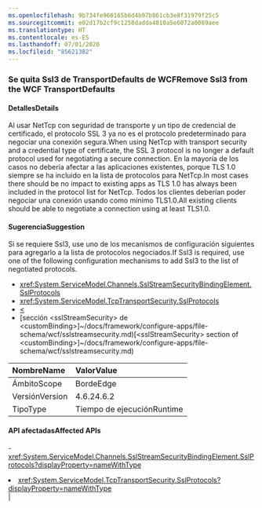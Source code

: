 ```yaml
---
ms.openlocfilehash: 9b734fe960165b6d4b97b861cb3e8f31979f25c5
ms.sourcegitcommit: e02d17b2cf9c1258dadda4810a5e6072a0089aee
ms.translationtype: HT
ms.contentlocale: es-ES
ms.lasthandoff: 07/01/2020
ms.locfileid: "85621382"
---
```

### <a name="remove-ssl3-from-the-wcf-transportdefaults"></a><span data-ttu-id="d610f-101">Se quita Ssl3 de TransportDefaults de WCF</span><span class="sxs-lookup"><span data-stu-id="d610f-101">Remove Ssl3 from the WCF TransportDefaults</span></span>

#### <a name="details"></a><span data-ttu-id="d610f-102">Detalles</span><span class="sxs-lookup"><span data-stu-id="d610f-102">Details</span></span>

<span data-ttu-id="d610f-103">Al usar NetTcp con seguridad de transporte y un tipo de credencial de certificado, el protocolo SSL 3 ya no es el protocolo predeterminado para negociar una conexión segura.</span><span class="sxs-lookup"><span data-stu-id="d610f-103">When using NetTcp with transport security and a credential type of certificate, the SSL 3 protocol is no longer a default protocol used for negotiating a secure connection.</span></span> <span data-ttu-id="d610f-104">En la mayoría de los casos no debería afectar a las aplicaciones existentes, porque TLS 1.0 siempre se ha incluido en la lista de protocolos para NetTcp.</span><span class="sxs-lookup"><span data-stu-id="d610f-104">In most cases there should be no impact to existing apps as TLS 1.0 has always been included in the protocol list for NetTcp.</span></span> <span data-ttu-id="d610f-105">Todos los clientes deberían poder negociar una conexión usando como mínimo TLS1.0.</span><span class="sxs-lookup"><span data-stu-id="d610f-105">All existing clients should be able to negotiate a connection using at least TLS1.0.</span></span>

#### <a name="suggestion"></a><span data-ttu-id="d610f-106">Sugerencia</span><span class="sxs-lookup"><span data-stu-id="d610f-106">Suggestion</span></span>

<span data-ttu-id="d610f-107">Si se requiere Ssl3, use uno de los mecanismos de configuración siguientes para agregarlo a la lista de protocolos negociados.</span><span class="sxs-lookup"><span data-stu-id="d610f-107">If Ssl3 is required, use one of the following configuration mechanisms to add Ssl3 to the list of negotiated protocols.</span></span><ul><li><xref:System.ServiceModel.Channels.SslStreamSecurityBindingElement.SslProtocols></li><li><xref:System.ServiceModel.TcpTransportSecurity.SslProtocols></li><li>[<](~/docs/framework/configure-apps/file-schema/wcf/transport-of-nettcpbinding.md)</li><li><span data-ttu-id="d610f-108">[sección &lt;sslStreamSecurity&gt; de &lt;customBinding&gt;]~/docs/framework/configure-apps/file-schema/wcf/sslstreamsecurity.md)</span><span class="sxs-lookup"><span data-stu-id="d610f-108">[&lt;sslStreamSecurity&gt; section of &lt;customBinding&gt;]~/docs/framework/configure-apps/file-schema/wcf/sslstreamsecurity.md)</span></span></li></ul>

| <span data-ttu-id="d610f-109">Nombre</span><span class="sxs-lookup"><span data-stu-id="d610f-109">Name</span></span>    | <span data-ttu-id="d610f-110">Valor</span><span class="sxs-lookup"><span data-stu-id="d610f-110">Value</span></span>       |
|:--------|:------------|
| <span data-ttu-id="d610f-111">Ámbito</span><span class="sxs-lookup"><span data-stu-id="d610f-111">Scope</span></span>   |<span data-ttu-id="d610f-112">Borde</span><span class="sxs-lookup"><span data-stu-id="d610f-112">Edge</span></span>|
|<span data-ttu-id="d610f-113">Versión</span><span class="sxs-lookup"><span data-stu-id="d610f-113">Version</span></span>|<span data-ttu-id="d610f-114">4.6.2</span><span class="sxs-lookup"><span data-stu-id="d610f-114">4.6.2</span></span>|
|<span data-ttu-id="d610f-115">Tipo</span><span class="sxs-lookup"><span data-stu-id="d610f-115">Type</span></span>|<span data-ttu-id="d610f-116">Tiempo de ejecución</span><span class="sxs-lookup"><span data-stu-id="d610f-116">Runtime</span></span>

#### <a name="affected-apis"></a><span data-ttu-id="d610f-117">API afectadas</span><span class="sxs-lookup"><span data-stu-id="d610f-117">Affected APIs</span></span>

-<xref:System.ServiceModel.Channels.SslStreamSecurityBindingElement.SslProtocols?displayProperty=nameWithType></li><li><xref:System.ServiceModel.TcpTransportSecurity.SslProtocols?displayProperty=nameWithType></li></ul>|
